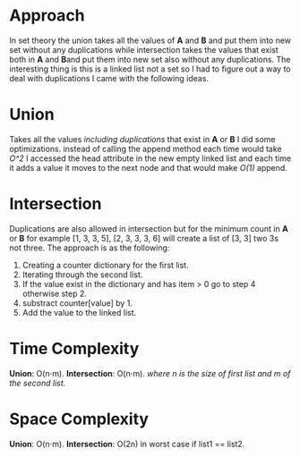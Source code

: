 # Approach

In set theory the union takes all the values of **A** and **B** and put them into new set without any duplications while intersection takes the values that exist both in **A** and **B**and put them into new set also without any duplications. The interesting thing is this is a linked list not a set so I had to figure out a way to deal with duplications I came with the following ideas.

# Union

Takes all the values *including duplications* that exist in **A** or **B**
I did some optimizations. instead of calling the append method each time would take *O^2* I accessed the head attribute in the new empty linked list and each time it adds a value it moves to the next node and that would make *O(1)* append.

# Intersection

Duplications are also allowed in intersection but for the minimum count in **A** or **B** for example [1, 3, 3, 5], [2, 3, 3, 3, 6] will create a list of [3, 3] two 3s not three.
The approach is as the following:
1. Creating a counter dictionary for the first list.
2. Iterating through the second list.
3. If the value exist in the dictionary and has item > 0 go to step 4 otherwise step 2.
4. substract counter[value] by 1.
5. Add the value to the linked list.

# Time Complexity
**Union**: O(n⋅m).
**Intersection**: O(n⋅m).
*where n is the size of first list and m of the second list.*

# Space Complexity
**Union**: O(n⋅m).
**Intersection**: O(2n) in worst case if list1 == list2.
